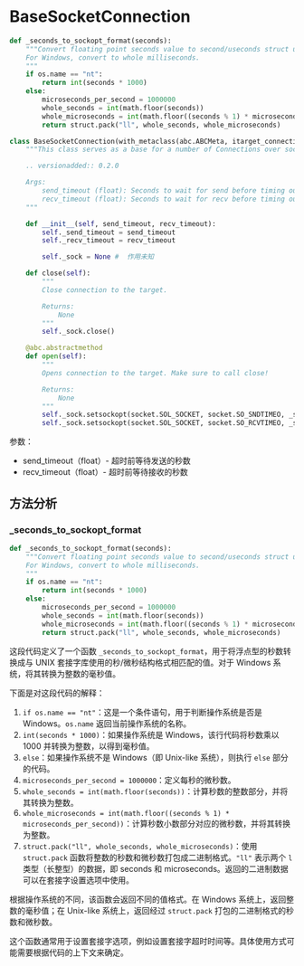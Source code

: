 # BaseSocketConnection

```python
def _seconds_to_sockopt_format(seconds):
    """Convert floating point seconds value to second/useconds struct used by UNIX socket library.
    For Windows, convert to whole milliseconds.
    """
    if os.name == "nt":
        return int(seconds * 1000)
    else:
        microseconds_per_second = 1000000
        whole_seconds = int(math.floor(seconds))
        whole_microseconds = int(math.floor((seconds % 1) * microseconds_per_second))
        return struct.pack("ll", whole_seconds, whole_microseconds)

class BaseSocketConnection(with_metaclass(abc.ABCMeta, itarget_connection.ITargetConnection)):
    """This class serves as a base for a number of Connections over sockets.

    .. versionadded:: 0.2.0

    Args:
        send_timeout (float): Seconds to wait for send before timing out. Default 5.0.
        recv_timeout (float): Seconds to wait for recv before timing out. Default 5.0.
    """

    def __init__(self, send_timeout, recv_timeout):
        self._send_timeout = send_timeout
        self._recv_timeout = recv_timeout

        self._sock = None #  作用未知

    def close(self):
        """
        Close connection to the target.

        Returns:
            None
        """
        self._sock.close()

    @abc.abstractmethod
    def open(self):
        """
        Opens connection to the target. Make sure to call close!

        Returns:
            None
        """
        self._sock.setsockopt(socket.SOL_SOCKET, socket.SO_SNDTIMEO, _seconds_to_sockopt_format(self._send_timeout))
        self._sock.setsockopt(socket.SOL_SOCKET, socket.SO_RCVTIMEO, _seconds_to_sockopt_format(self._recv_timeout))

```

参数：

* send\_timeout（float）- 超时前等待发送的秒数
* recv\_timeout（float）- 超时前等待接收的秒数

## 方法分析

### \_seconds\_to\_sockopt\_format

```python
def _seconds_to_sockopt_format(seconds):
    """Convert floating point seconds value to second/useconds struct used by UNIX socket library.
    For Windows, convert to whole milliseconds.
    """
    if os.name == "nt":
        return int(seconds * 1000)
    else:
        microseconds_per_second = 1000000
        whole_seconds = int(math.floor(seconds))
        whole_microseconds = int(math.floor((seconds % 1) * microseconds_per_second))
        return struct.pack("ll", whole_seconds, whole_microseconds)

```

这段代码定义了一个函数 `_seconds_to_sockopt_format`，用于将浮点型的秒数转换成与 UNIX 套接字库使用的秒/微秒结构格式相匹配的值。对于 Windows 系统，将其转换为整数的毫秒值。

下面是对这段代码的解释：

1. `if os.name == "nt"`：这是一个条件语句，用于判断操作系统是否是 Windows。`os.name` 返回当前操作系统的名称。
2. `int(seconds * 1000)`：如果操作系统是 Windows，该行代码将秒数乘以 1000 并转换为整数，以得到毫秒值。
3. `else`：如果操作系统不是 Windows（即 Unix-like 系统），则执行 `else` 部分的代码。
4. `microseconds_per_second = 1000000`：定义每秒的微秒数。
5. `whole_seconds = int(math.floor(seconds))`：计算秒数的整数部分，并将其转换为整数。
6. `whole_microseconds = int(math.floor((seconds % 1) * microseconds_per_second))`：计算秒数小数部分对应的微秒数，并将其转换为整数。
7. `struct.pack("ll", whole_seconds, whole_microseconds)`：使用 `struct.pack` 函数将整数的秒数和微秒数打包成二进制格式。`"ll"` 表示两个 `l` 类型（长整型）的数据，即 seconds 和 microseconds。返回的二进制数据可以在套接字设置选项中使用。

根据操作系统的不同，该函数会返回不同的值格式。在 Windows 系统上，返回整数的毫秒值；在 Unix-like 系统上，返回经过 `struct.pack` 打包的二进制格式的秒数和微秒数。

这个函数通常用于设置套接字选项，例如设置套接字超时时间等。具体使用方式可能需要根据代码的上下文来确定。
